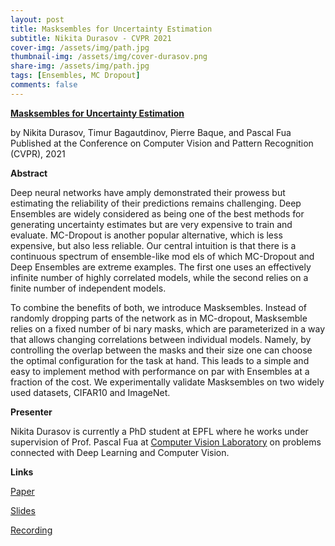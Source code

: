 ```yaml
---
layout: post
title: Masksembles for Uncertainty Estimation
subtitle: Nikita Durasov - CVPR 2021
cover-img: /assets/img/path.jpg
thumbnail-img: /assets/img/cover-durasov.png
share-img: /assets/img/path.jpg
tags: [Ensembles, MC Dropout]
comments: false
---
```


[**Masksembles for Uncertainty Estimation**](https://arxiv.org/pdf/2012.08334.pdf)

by Nikita Durasov, Timur Bagautdinov, Pierre Baque, and Pascal Fua
Published at the Conference on Computer Vision and Pattern Recognition (CVPR), 2021

**Abstract**

Deep neural networks have amply demonstrated their prowess but estimating the reliability of their predictions remains challenging. Deep Ensembles are widely considered as being one of the best methods for generating uncertainty estimates but are very expensive to train and evaluate. MC-Dropout is another popular alternative, which is less expensive, but also less reliable. Our central intuition is that there is a continuous spectrum of ensemble-like mod els of which MC-Dropout and Deep Ensembles are extreme examples. The first one uses an effectively infinite number of highly correlated models, while the second relies on a finite number of independent models.

To combine the benefits of both, we introduce Masksembles. Instead of randomly dropping parts of the network as in MC-dropout, Masksemble relies on a fixed number of bi nary masks, which are parameterized in a way that allows changing correlations between individual models. Namely, by controlling the overlap between the masks and their size one can choose the optimal configuration for the task at hand. This leads to a simple and easy to implement method with performance on par with Ensembles at a fraction of the cost. We experimentally validate Masksembles on two widely used datasets, CIFAR10 and ImageNet.

**Presenter**

Nikita Durasov is currently a PhD student at EPFL where he works under supervision of Prof. Pascal Fua at [Computer Vision Laboratory](https://www.epfl.ch/labs/cvlab/) on problems connected with Deep Learning and Computer Vision.

**Links**

[Paper](https://arxiv.org/pdf/2012.08334.pdf)

[Slides](https://docs.google.com/presentation/d/16TQftNSscJdhehmbeVWqsa1gBuD0f2Gy/edit?usp=share_link&ouid=112799572187300388429&rtpof=true&sd=true)

[Recording](https://youtu.be/dL5R7gzBPEc)
